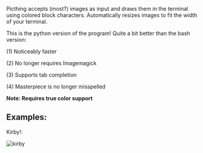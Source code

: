 Picthing accepts (most?) images as input and draws them in the terminal using colored block characters. Automatically resizes images to fit the width of your terminal. 

This is the python version of the program! Quite a bit better than the bash version:

(1) Noticeably faster

(2) No longer requires Imagemagick

(3) Supports tab completion

(4) Masterpiece is no longer misspelled

**Note: Requires true color support**

## Examples:

Kirby!:

![kirby](https://i.imgur.com/2pvxYeI.png)